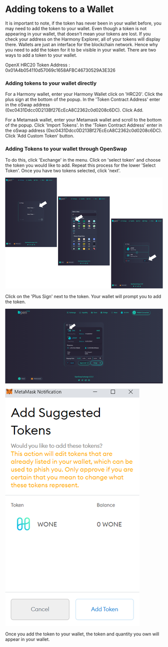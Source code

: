 # Adding tokens to a Wallet

It is important to note, if the token has never been in your wallet before, you may need to add the token to your wallet.  Even though a token is not appearing in your wallet, that doesn't mean your tokens are lost.  If you check your address on the Harmony Explorer, all of your tokens will display there.  Wallets are just an interface for the blockchain network.  Hence why you need to add the token for it to be visible in your wallet.  There are two ways to add a token to your wallet.

OpenX HRC20 Token Address : 0x01A4b054110d57069c1658AFBC46730529A3E326

### **Adding tokens to your wallet directly**

For a Harmony wallet, enter your Harmony Wallet click on 'HRC20'.  Click the plus sign at the bottom of the popup. In the 'Token Contract Address' enter in the oSwap address (0xc0431Ddcc0D213Bf27EcEcA8C2362c0d0208c6DC).  Click Add.

For a Metamask wallet, enter your Metamask wallet and scroll to the bottom of the popup. Click 'Import Tokens'. In the 'Token Contract Address' enter in the oSwap address (0xc0431Ddcc0D213Bf27EcEcA8C2362c0d0208c6DC).  Click 'Add Custom Token' button.



### **Adding Tokens to your wallet through OpenSwap**

To do this, click 'Exchange' in the menu.  Click on 'select token' and choose the token you would like to add.  Repeat this process for the lower 'Select Token'. Once you have two tokens selected, click 'next'.  &#x20;

![](../../.gitbook/assets/addingtoken.png)

Click on the 'Plus Sign' next to the token.  Your wallet will prompt you to add the token.

![](<../../.gitbook/assets/add token.png>)

![](../../.gitbook/assets/bridge7.png)

Once you add the token to your wallet, the token and quantity you own will appear in your wallet. &#x20;

